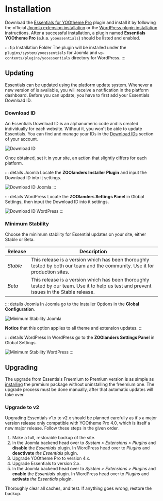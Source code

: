 # Installation

Download the [Essentials for YOOtheme Pro](https://www.zoolanders.com/downloads) plugin and install it by following the official [Joomla extension installation](https://docs.joomla.org/Installing_an_extension) or the [WordPress plugin installation](https://wordpress.org/support/article/managing-plugins/#installing-plugins-1) instructions. After a successful installation, a plugin named **Essentials YOOtheme Pro** (a.k.a. `yooessentials`) should be listed and enabled.

::: tip Installation Folder
The plugin will be installed under the `plugins/system/yooessentials` for Joomla and `wp-contents/plugins/yooessentials` directory for WordPress.
:::

## Updating

Essentials can be updated using the platform update system. Whenever a new version of is available, you will receive a notification in the platform dashboard. Before you can update, you have to first add your Essentials Download ID.

### Download ID

An Essentials Download ID is an alphanumeric code and is created individually for each website. Without it, you won't be able to update Essentials. You can find and manage your IDs in the [Download IDs](https://zoolanders.com/account/download-ids) section of your account.

![Download ID](/assets/download-id.png)

Once obtained, set it in your site, an action that slightly differs for each platform.

::: details Joomla
Locate the **ZOOlanders Installer Plugin** and input the Download ID into it settings.

![Download ID Joomla](/assets/download-id-joomla.png)
:::

::: details WordPress
Locate the **ZOOlanders Settings Panel** in Global Settings, then input the Download ID into it settings.

![Download ID WordPress](/essentials-for-yootheme-pro/assets/essential-settings-wordpress.png)
:::

### Minimum Stability

Choose the minimum stability for Essential updates on your site, either Stable or Beta.

| Release | Description |
| --- | --- |
| *Stable* | This release is a version which has been thoroughly tested by both our team and the community. Use it for production sites. |
| *Beta* | This release is a version which has been thoroughly tested by our team. Use it to help us test and prevent issues in the Stable release. |

::: details Joomla
In Joomla go to the Installer Options in the **Global Configuration**.

![Minimum Stability Joomla](/assets/minimum-stability.webp)

**Notice** that this option applies to all theme and extension updates.
:::

::: details WordPress
In WordPress go to the **ZOOlanders Settings Panel** in Global Settings.

![Minimum Stability WordPress](/essentials-for-yootheme-pro/assets/essential-settings-wordpress.png)
:::

## Upgrading

The upgrade from Essentials Freemium to Premium version is as simple as [installing](#installation) the premium package without uninstalling the freemium one. The upgrade process must be done manually, after that automatic updates will take over.

### Upgrade to v2

Upgrading Essentials v1.x to v2.x should be planned carefully as it's a major version release only compatible with YOOtheme Pro 4.0, which is itself a new major release. Follow these steps in the given order.

1. Make a full, restorable backup of the site.
1. In the Joomla backend head over to _System > Extensions > Plugins_ and **disable** the _Essentials_ plugin. In WordPress head over to _Plugins_ and **deactivate** _the Essentials_ plugin.
1. Upgrade YOOtheme Pro to version 4.x.
1. Upgrade Essentials to version 2.x.
1. In the Joomla backend head over to _System > Extensions > Plugins_ and **enable** the _Essentials_ plugin. In WordPress head over to _Plugins_ and **activate** _the Essentials_ plugin.

Thoroughly clear all caches, and test. If anything goes wrong, restore the backup.
